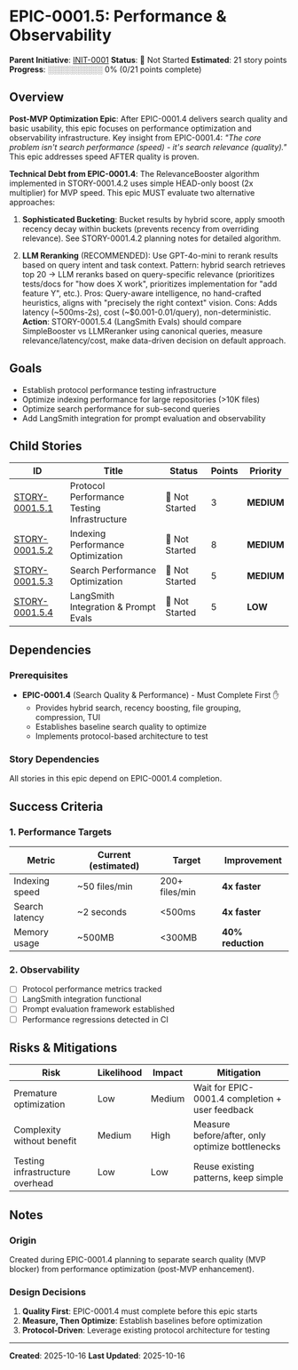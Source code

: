 # EPIC-0001.5: Performance & Observability

**Parent Initiative**: [INIT-0001](../README.md)
**Status**: 🔵 Not Started
**Estimated**: 21 story points
**Progress**: ░░░░░░░░░░ 0% (0/21 points complete)

## Overview

**Post-MVP Optimization Epic**: After EPIC-0001.4 delivers search quality and basic usability, this epic focuses on performance optimization and observability infrastructure. Key insight from EPIC-0001.4: *"The core problem isn't search performance (speed) - it's search relevance (quality)."* This epic addresses speed AFTER quality is proven.

**Technical Debt from EPIC-0001.4**: The RelevanceBooster algorithm implemented in STORY-0001.4.2 uses simple HEAD-only boost (2x multiplier) for MVP speed. This epic MUST evaluate two alternative approaches:

1. **Sophisticated Bucketing**: Bucket results by hybrid score, apply smooth recency decay within buckets (prevents recency from overriding relevance). See STORY-0001.4.2 planning notes for detailed algorithm.

2. **LLM Reranking** (RECOMMENDED): Use GPT-4o-mini to rerank results based on query intent and task context. Pattern: hybrid search retrieves top 20 → LLM reranks based on query-specific relevance (prioritizes tests/docs for "how does X work", prioritizes implementation for "add feature Y", etc.). Pros: Query-aware intelligence, no hand-crafted heuristics, aligns with "precisely the right context" vision. Cons: Adds latency (~500ms-2s), cost (~$0.001-0.01/query), non-deterministic. **Action**: STORY-0001.5.4 (LangSmith Evals) should compare SimpleBooster vs LLMReranker using canonical queries, measure relevance/latency/cost, make data-driven decision on default approach.

## Goals

- Establish protocol performance testing infrastructure
- Optimize indexing performance for large repositories (>10K files)
- Optimize search performance for sub-second queries
- Add LangSmith integration for prompt evaluation and observability

## Child Stories

| ID | Title | Status | Points | Priority |
|----|-------|--------|--------|----------|
| [STORY-0001.5.1](STORY-0001.5.1/README.md) | Protocol Performance Testing Infrastructure | 🔵 Not Started | 3 | **MEDIUM** |
| [STORY-0001.5.2](STORY-0001.5.2/README.md) | Indexing Performance Optimization | 🔵 Not Started | 8 | **MEDIUM** |
| [STORY-0001.5.3](STORY-0001.5.3/README.md) | Search Performance Optimization | 🔵 Not Started | 5 | **MEDIUM** |
| [STORY-0001.5.4](STORY-0001.5.4/README.md) | LangSmith Integration & Prompt Evals | 🔵 Not Started | 5 | **LOW** |

## Dependencies

### Prerequisites

- **EPIC-0001.4** (Search Quality & Performance) - Must Complete First ✋
  - Provides hybrid search, recency boosting, file grouping, compression, TUI
  - Establishes baseline search quality to optimize
  - Implements protocol-based architecture to test

### Story Dependencies

All stories in this epic depend on EPIC-0001.4 completion.

## Success Criteria

### 1. Performance Targets

| Metric | Current (estimated) | Target | Improvement |
|--------|---------------------|--------|-------------|
| Indexing speed | ~50 files/min | 200+ files/min | **4x faster** |
| Search latency | ~2 seconds | <500ms | **4x faster** |
| Memory usage | ~500MB | <300MB | **40% reduction** |

### 2. Observability

- [ ] Protocol performance metrics tracked
- [ ] LangSmith integration functional
- [ ] Prompt evaluation framework established
- [ ] Performance regressions detected in CI

## Risks & Mitigations

| Risk | Likelihood | Impact | Mitigation |
|------|------------|--------|------------|
| Premature optimization | Low | Medium | Wait for EPIC-0001.4 completion + user feedback |
| Complexity without benefit | Medium | High | Measure before/after, only optimize bottlenecks |
| Testing infrastructure overhead | Low | Low | Reuse existing patterns, keep simple |

## Notes

### Origin

Created during EPIC-0001.4 planning to separate search quality (MVP blocker) from performance optimization (post-MVP enhancement).

### Design Decisions

1. **Quality First**: EPIC-0001.4 must complete before this epic starts
2. **Measure, Then Optimize**: Establish baselines before optimization
3. **Protocol-Driven**: Leverage existing protocol architecture for testing

---

**Created**: 2025-10-16
**Last Updated**: 2025-10-16
